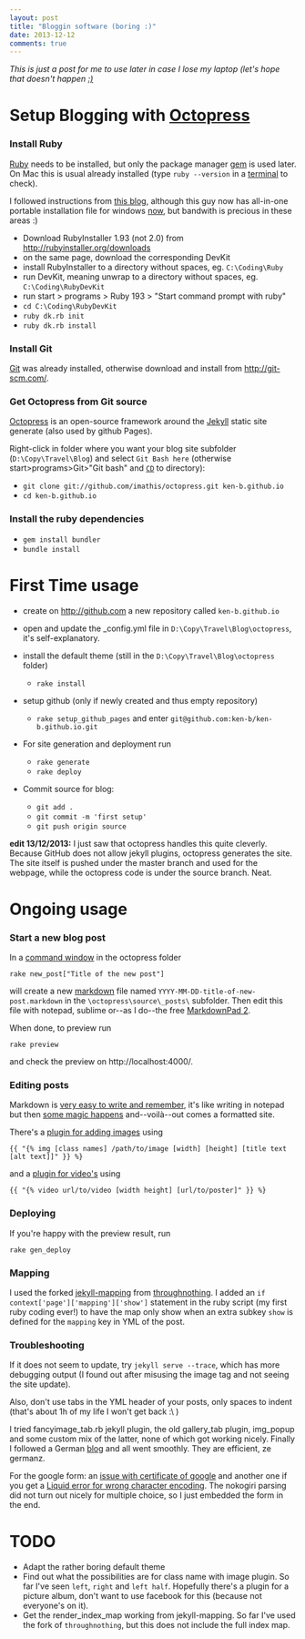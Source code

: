 ```yaml
---
layout: post
title: "Bloggin software (boring :)"
date: 2013-12-12
comments: true
---
```


*This is just a post for me to use later in case I lose my laptop (let's hope that doesn't happen [:)](http://xkcd.com/541/)*

<!-- more --> 

# Setup Blogging with [Octopress]

### Install Ruby

[Ruby](http://en.wikipedia.org/wiki/Ruby_%28programming_language%29) needs to be installed, but only the package manager [gem](http://en.wikipedia.org/wiki/RubyGems) is used later. On Mac this is usual already installed (type `ruby --version` in a [terminal] to check).

I followed instructions from [this blog](http://www.madhur.co.in/blog/2011/09/01/runningjekyllwindows.html), although this guy now has all-in-one portable installation file for windows [now](http://www.madhur.co.in/blog/2013/07/20/buildportablejekyll.html), but bandwith is precious in these areas :)

- 	Download RubyInstaller 1.93 (not 2.0) from http://rubyinstaller.org/downloads
-	on the same page, download the corresponding DevKit
-	install RubyInstaller to a directory without spaces, eg. `C:\Coding\Ruby`
-	run DevKit, meaning unwrap to a directory without spaces, eg. `C:\Coding\RubyDevKit`
-	run start > programs > Ruby 193 > "Start command prompt with ruby"
-	`cd C:\Coding\RubyDevKit`
-	`ruby dk.rb init`
-	`ruby dk.rb install`

### Install Git

[Git](http://en.wikipedia.org/wiki/Git_%28software%29) was already installed, otherwise download and install from http://git-scm.com/.

### Get Octopress from Git source

[Octopress] is an open-source framework around the [Jekyll](http://jekyllrb.com/) static site generate (also used by github Pages).

Right-click in folder where you want your blog site subfolder (`D:\Copy\Travel\Blog`) and select `Git Bash here` (otherwise start>programs>Git>"Git bash" and [`CD`](http://en.wikipedia.org/wiki/Cd_%28command%29) to directory):

-	`git clone git://github.com/imathis/octopress.git ken-b.github.io`
-	`cd ken-b.github.io`

### Install the ruby dependencies 

-	`gem install bundler`
-	`bundle install`

# First Time usage

- create on http://github.com a new repository called `ken-b.github.io`
- open and update the _config.yml file in `D:\Copy\Travel\Blog\octopress`, it's self-explanatory.

- install the default theme (still in the `D:\Copy\Travel\Blog\octopress` folder)
	- `rake install`

- setup github (only if newly created and thus empty repository)
	- `rake setup_github_pages` and enter `git@github.com:ken-b/ken-b.github.io.git`

- For site generation and deployment run
	- `rake generate`
	- `rake deploy`	

- Commit source for blog:
	- `git add .`
	- `git commit -m 'first setup'`
	- `git push origin source` 

**edit 13/12/2013:** I just saw that octopress handles this quite cleverly. Because GitHub does not allow jekyll plugins, octopress generates the site. The site itself is pushed under the master branch and used for the webpage, while the octopress code is under the source branch. Neat.

# Ongoing usage

### Start a new blog post


In a [command window][terminal] in the octopress folder 

	rake new_post["Title of the new post"]

will create a new [markdown](http://en.wikipedia.org/wiki/Markdown) file named `YYYY-MM-DD-title-of-new-post.markdown` in the `\octopress\source\_posts\` subfolder. Then edit this file with notepad, sublime or--as I do--the free [MarkdownPad 2](http://markdownpad.com).

When done, to preview run

	rake preview 

and check the preview on http://localhost:4000/.

### Editing posts


Markdown is [very easy to write and remember](http://web.archive.org/web/20040402182332/http://daringfireball.net/projects/markdown/), it's like writing in notepad but then [some magic happens](http://trevor-hopkins.com/fiction/miracle2.jpg) and--voilà--out comes a formatted site.	

There's a [plugin for adding images](http://octopress.org/docs/plugins/image-tag/) using

	{{ "{% img [class names] /path/to/image [width] [height] [title text [alt text]]" }} %}

and a [plugin for video's](http://octopress.org/docs/plugins/video-tag/) using

	{{ "{% video url/to/video [width height] [url/to/poster]" }} %}

### Deploying

If you're happy with the preview result, run

	rake gen_deploy

### Mapping

I used the forked [jekyll-mapping](http://matthewowen.github.com/jekyll-mapping/) from [throughnothing](https://github.com/throughnothing/jekyll-mapping). I added an `if context['page']['mapping']['show']` statement in the ruby script (my first ruby coding ever!) to have the map only show when an extra subkey `show` is defined for the `mapping` key in YML of the post.

### Troubleshooting

If it does not seem to update, try `jekyll serve --trace`, which has more debugging output (I found out after misusing the image tag and not seeing the site update).

Also, don't use tabs in the YML header of your posts, only spaces to indent (that's about 1h of my life I won't get back :\ )

I tried fancyimage_tab.rb jekyll plugin, the old gallery_tab plugin, img_popup and some custom mix of the latter, none of which got working nicely. Finally I followed a German [blog](http://uli-heller.github.io/blog/2013/08/04/gallery/) and all went smoothly. They are efficient, ze germanz.

For the google form: an  [issue with certificate of google](https://gist.github.com/fnichol/867550) and another one if you get a [Liquid error for wrong character encoding](http://www.wiredprairie.us/blog/index.php/archives/1855). The nokogiri parsing did not turn out nicely for multiple choice, so I just embedded the form in the end.


# TODO

* Adapt the rather boring default theme
* Find out what the possibilities are for class name with image plugin. So far I've seen `left`, `right` and `left half`. Hopefully there's a plugin for a picture album, don't want to use facebook for this (because not everyone's on it).
* Get the render_index_map working from jekyll-mapping. So far I've used the fork of `throughnothing`, but this does not include the full index map. 

[terminal]: http://en.wikipedia.org/wiki/System_console
[Octopress]: http://octopress.org